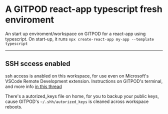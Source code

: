 # A GITPOD react-app typescript fresh enviroment

An start up enviroment/workspace on GITPOD for a react-app using typescript.
On start-up, it runs `npx create-react-app my-app --template typescript`

---

## SSH sccess enabled
ssh access is anabled on this workspace, for use even on Microsoft's VSCode Remote Development extension.
Instructions on GITPOD's terminal, and more info [in this thread](https://community.gitpod.io/t/how-to-ssh-into-gitpod-workspace/341)

There's a autorized_keys file on home, for you to backup your public keys, cause GITPOD's `~/.shh/autorized_keys` is cleaned across workspace reboots.
